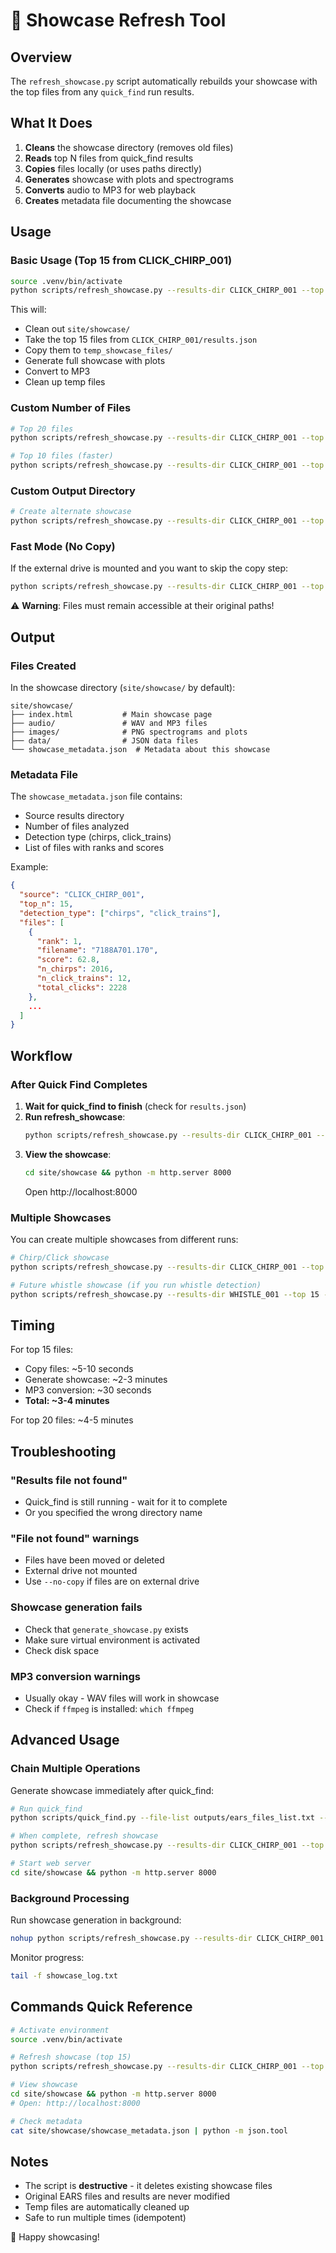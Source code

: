 # 🎨 Showcase Refresh Tool

## Overview

The `refresh_showcase.py` script automatically rebuilds your showcase with the top files from any `quick_find` run results.

## What It Does

1. **Cleans** the showcase directory (removes old files)
2. **Reads** top N files from quick_find results
3. **Copies** files locally (or uses paths directly)
4. **Generates** showcase with plots and spectrograms
5. **Converts** audio to MP3 for web playback
6. **Creates** metadata file documenting the showcase

## Usage

### Basic Usage (Top 15 from CLICK_CHIRP_001)

```bash
source .venv/bin/activate
python scripts/refresh_showcase.py --results-dir CLICK_CHIRP_001 --top 15
```

This will:
- Clean out `site/showcase/`
- Take the top 15 files from `CLICK_CHIRP_001/results.json`
- Copy them to `temp_showcase_files/`
- Generate full showcase with plots
- Convert to MP3
- Clean up temp files

### Custom Number of Files

```bash
# Top 20 files
python scripts/refresh_showcase.py --results-dir CLICK_CHIRP_001 --top 20

# Top 10 files (faster)
python scripts/refresh_showcase.py --results-dir CLICK_CHIRP_001 --top 10
```

### Custom Output Directory

```bash
# Create alternate showcase
python scripts/refresh_showcase.py --results-dir CLICK_CHIRP_001 --top 15 --output site/showcase_v2
```

### Fast Mode (No Copy)

If the external drive is mounted and you want to skip the copy step:

```bash
python scripts/refresh_showcase.py --results-dir CLICK_CHIRP_001 --top 15 --no-copy
```

⚠️ **Warning**: Files must remain accessible at their original paths!

## Output

### Files Created

In the showcase directory (`site/showcase/` by default):

```
site/showcase/
├── index.html           # Main showcase page
├── audio/               # WAV and MP3 files
├── images/              # PNG spectrograms and plots
├── data/                # JSON data files
└── showcase_metadata.json  # Metadata about this showcase
```

### Metadata File

The `showcase_metadata.json` file contains:
- Source results directory
- Number of files analyzed
- Detection type (chirps, click_trains)
- List of files with ranks and scores

Example:
```json
{
  "source": "CLICK_CHIRP_001",
  "top_n": 15,
  "detection_type": ["chirps", "click_trains"],
  "files": [
    {
      "rank": 1,
      "filename": "7188A701.170",
      "score": 62.8,
      "n_chirps": 2016,
      "n_click_trains": 12,
      "total_clicks": 2228
    },
    ...
  ]
}
```

## Workflow

### After Quick Find Completes

1. **Wait for quick_find to finish** (check for `results.json`)
2. **Run refresh_showcase**:
   ```bash
   python scripts/refresh_showcase.py --results-dir CLICK_CHIRP_001 --top 15
   ```
3. **View the showcase**:
   ```bash
   cd site/showcase && python -m http.server 8000
   ```
   Open http://localhost:8000

### Multiple Showcases

You can create multiple showcases from different runs:

```bash
# Chirp/Click showcase
python scripts/refresh_showcase.py --results-dir CLICK_CHIRP_001 --top 15 --output site/showcase_chirps

# Future whistle showcase (if you run whistle detection)
python scripts/refresh_showcase.py --results-dir WHISTLE_001 --top 15 --output site/showcase_whistles
```

## Timing

For top 15 files:
- Copy files: ~5-10 seconds
- Generate showcase: ~2-3 minutes
- MP3 conversion: ~30 seconds
- **Total: ~3-4 minutes**

For top 20 files: ~4-5 minutes

## Troubleshooting

### "Results file not found"
- Quick_find is still running - wait for it to complete
- Or you specified the wrong directory name

### "File not found" warnings
- Files have been moved or deleted
- External drive not mounted
- Use `--no-copy` if files are on external drive

### Showcase generation fails
- Check that `generate_showcase.py` exists
- Make sure virtual environment is activated
- Check disk space

### MP3 conversion warnings
- Usually okay - WAV files will work in showcase
- Check if `ffmpeg` is installed: `which ffmpeg`

## Advanced Usage

### Chain Multiple Operations

Generate showcase immediately after quick_find:

```bash
# Run quick_find
python scripts/quick_find.py --file-list outputs/ears_files_list.txt --n-files 1000 --output-dir CLICK_CHIRP_001

# When complete, refresh showcase
python scripts/refresh_showcase.py --results-dir CLICK_CHIRP_001 --top 15

# Start web server
cd site/showcase && python -m http.server 8000
```

### Background Processing

Run showcase generation in background:

```bash
nohup python scripts/refresh_showcase.py --results-dir CLICK_CHIRP_001 --top 20 > showcase_log.txt 2>&1 &
```

Monitor progress:
```bash
tail -f showcase_log.txt
```

## Commands Quick Reference

```bash
# Activate environment
source .venv/bin/activate

# Refresh showcase (top 15)
python scripts/refresh_showcase.py --results-dir CLICK_CHIRP_001 --top 15

# View showcase
cd site/showcase && python -m http.server 8000
# Open: http://localhost:8000

# Check metadata
cat site/showcase/showcase_metadata.json | python -m json.tool
```

## Notes

- The script is **destructive** - it deletes existing showcase files
- Original EARS files and results are never modified
- Temp files are automatically cleaned up
- Safe to run multiple times (idempotent)

🎨 Happy showcasing!
